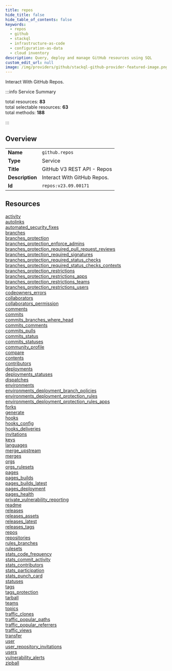 ```yaml
---
title: repos
hide_title: false
hide_table_of_contents: false
keywords:
  - repos
  - github
  - stackql
  - infrastructure-as-code
  - configuration-as-data
  - cloud inventory
description: Query, deploy and manage GitHub resources using SQL
custom_edit_url: null
image: /img/providers/github/stackql-github-provider-featured-image.png
---
```

Interact With GitHub Repos.  
    
:::info Service Summary

<div class="row">
<div class="providerDocColumn">
<span>total resources:&nbsp;<b>83</b></span><br />
<span>total selectable resources:&nbsp;<b>63</b></span><br />
<span>total methods:&nbsp;<b>188</b></span><br />
</div>
</div>

:::

## Overview
<table><tbody>
<tr><td><b>Name</b></td><td><code>github.repos</code></td></tr>
<tr><td><b>Type</b></td><td>Service</td></tr>
<tr><td><b>Title</b></td><td>GitHub V3 REST API - Repos</td></tr>
<tr><td><b>Description</b></td><td>Interact With GitHub Repos.</td></tr>
<tr><td><b>Id</b></td><td><code>repos:v23.09.00171</code></td></tr>
</tbody></table>

## Resources
<div class="row">
<div class="providerDocColumn">
<a href="/providers/github/repos/activity/">activity</a><br />
<a href="/providers/github/repos/autolinks/">autolinks</a><br />
<a href="/providers/github/repos/automated_security_fixes/">automated_security_fixes</a><br />
<a href="/providers/github/repos/branches/">branches</a><br />
<a href="/providers/github/repos/branches_protection/">branches_protection</a><br />
<a href="/providers/github/repos/branches_protection_enforce_admins/">branches_protection_enforce_admins</a><br />
<a href="/providers/github/repos/branches_protection_required_pull_request_reviews/">branches_protection_required_pull_request_reviews</a><br />
<a href="/providers/github/repos/branches_protection_required_signatures/">branches_protection_required_signatures</a><br />
<a href="/providers/github/repos/branches_protection_required_status_checks/">branches_protection_required_status_checks</a><br />
<a href="/providers/github/repos/branches_protection_required_status_checks_contexts/">branches_protection_required_status_checks_contexts</a><br />
<a href="/providers/github/repos/branches_protection_restrictions/">branches_protection_restrictions</a><br />
<a href="/providers/github/repos/branches_protection_restrictions_apps/">branches_protection_restrictions_apps</a><br />
<a href="/providers/github/repos/branches_protection_restrictions_teams/">branches_protection_restrictions_teams</a><br />
<a href="/providers/github/repos/branches_protection_restrictions_users/">branches_protection_restrictions_users</a><br />
<a href="/providers/github/repos/codeowners_errors/">codeowners_errors</a><br />
<a href="/providers/github/repos/collaborators/">collaborators</a><br />
<a href="/providers/github/repos/collaborators_permission/">collaborators_permission</a><br />
<a href="/providers/github/repos/comments/">comments</a><br />
<a href="/providers/github/repos/commits/">commits</a><br />
<a href="/providers/github/repos/commits_branches_where_head/">commits_branches_where_head</a><br />
<a href="/providers/github/repos/commits_comments/">commits_comments</a><br />
<a href="/providers/github/repos/commits_pulls/">commits_pulls</a><br />
<a href="/providers/github/repos/commits_status/">commits_status</a><br />
<a href="/providers/github/repos/commits_statuses/">commits_statuses</a><br />
<a href="/providers/github/repos/community_profile/">community_profile</a><br />
<a href="/providers/github/repos/compare/">compare</a><br />
<a href="/providers/github/repos/contents/">contents</a><br />
<a href="/providers/github/repos/contributors/">contributors</a><br />
<a href="/providers/github/repos/deployments/">deployments</a><br />
<a href="/providers/github/repos/deployments_statuses/">deployments_statuses</a><br />
<a href="/providers/github/repos/dispatches/">dispatches</a><br />
<a href="/providers/github/repos/environments/">environments</a><br />
<a href="/providers/github/repos/environments_deployment_branch_policies/">environments_deployment_branch_policies</a><br />
<a href="/providers/github/repos/environments_deployment_protection_rules/">environments_deployment_protection_rules</a><br />
<a href="/providers/github/repos/environments_deployment_protection_rules_apps/">environments_deployment_protection_rules_apps</a><br />
<a href="/providers/github/repos/forks/">forks</a><br />
<a href="/providers/github/repos/generate/">generate</a><br />
<a href="/providers/github/repos/hooks/">hooks</a><br />
<a href="/providers/github/repos/hooks_config/">hooks_config</a><br />
<a href="/providers/github/repos/hooks_deliveries/">hooks_deliveries</a><br />
<a href="/providers/github/repos/invitations/">invitations</a><br />
<a href="/providers/github/repos/keys/">keys</a><br />
</div>
<div class="providerDocColumn">
<a href="/providers/github/repos/languages/">languages</a><br />
<a href="/providers/github/repos/merge_upstream/">merge_upstream</a><br />
<a href="/providers/github/repos/merges/">merges</a><br />
<a href="/providers/github/repos/orgs/">orgs</a><br />
<a href="/providers/github/repos/orgs_rulesets/">orgs_rulesets</a><br />
<a href="/providers/github/repos/pages/">pages</a><br />
<a href="/providers/github/repos/pages_builds/">pages_builds</a><br />
<a href="/providers/github/repos/pages_builds_latest/">pages_builds_latest</a><br />
<a href="/providers/github/repos/pages_deployment/">pages_deployment</a><br />
<a href="/providers/github/repos/pages_health/">pages_health</a><br />
<a href="/providers/github/repos/private_vulnerability_reporting/">private_vulnerability_reporting</a><br />
<a href="/providers/github/repos/readme/">readme</a><br />
<a href="/providers/github/repos/releases/">releases</a><br />
<a href="/providers/github/repos/releases_assets/">releases_assets</a><br />
<a href="/providers/github/repos/releases_latest/">releases_latest</a><br />
<a href="/providers/github/repos/releases_tags/">releases_tags</a><br />
<a href="/providers/github/repos/repos/">repos</a><br />
<a href="/providers/github/repos/repositories/">repositories</a><br />
<a href="/providers/github/repos/rules_branches/">rules_branches</a><br />
<a href="/providers/github/repos/rulesets/">rulesets</a><br />
<a href="/providers/github/repos/stats_code_frequency/">stats_code_frequency</a><br />
<a href="/providers/github/repos/stats_commit_activity/">stats_commit_activity</a><br />
<a href="/providers/github/repos/stats_contributors/">stats_contributors</a><br />
<a href="/providers/github/repos/stats_participation/">stats_participation</a><br />
<a href="/providers/github/repos/stats_punch_card/">stats_punch_card</a><br />
<a href="/providers/github/repos/statuses/">statuses</a><br />
<a href="/providers/github/repos/tags/">tags</a><br />
<a href="/providers/github/repos/tags_protection/">tags_protection</a><br />
<a href="/providers/github/repos/tarball/">tarball</a><br />
<a href="/providers/github/repos/teams/">teams</a><br />
<a href="/providers/github/repos/topics/">topics</a><br />
<a href="/providers/github/repos/traffic_clones/">traffic_clones</a><br />
<a href="/providers/github/repos/traffic_popular_paths/">traffic_popular_paths</a><br />
<a href="/providers/github/repos/traffic_popular_referrers/">traffic_popular_referrers</a><br />
<a href="/providers/github/repos/traffic_views/">traffic_views</a><br />
<a href="/providers/github/repos/transfer/">transfer</a><br />
<a href="/providers/github/repos/user/">user</a><br />
<a href="/providers/github/repos/user_repository_invitations/">user_repository_invitations</a><br />
<a href="/providers/github/repos/users/">users</a><br />
<a href="/providers/github/repos/vulnerability_alerts/">vulnerability_alerts</a><br />
<a href="/providers/github/repos/zipball/">zipball</a><br />
</div>
</div>
